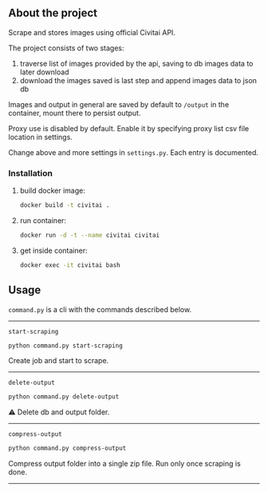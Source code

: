 ## About the project

Scrape and stores images using official Civitai API.

The project consists of two stages:

1. traverse list of images provided by the api, saving to db images data to later download
2. download the images saved is last step and append images data to json db

Images and output in general are saved by default to `/output` in the container, mount there to persist output.

Proxy use is disabled by default. Enable it by specifying proxy list csv file location in settings.

Change above and more settings in `settings.py`. Each entry is documented.

### Installation

1. build docker image:
   ```sh
   docker build -t civitai .
   ```
2. run container:
   ```sh
   docker run -d -t --name civitai civitai
   ```
5. get inside container:
   ```sh
   docker exec -it civitai bash
   ```

## Usage

`command.py` is a cli with the commands described below.

---

`start-scraping`

```sh
python command.py start-scraping
```

Create job and start to scrape.

---

`delete-output`

```sh
python command.py delete-output
```

⚠️ Delete db and output folder.

---

`compress-output`

```sh
python command.py compress-output
```

Compress output folder into a single zip file. Run only once scraping is done.

---

